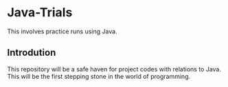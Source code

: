 # Java-Trials
This involves practice runs using Java.

  ## Introdution
  This repository will be a safe haven for project codes with relations to Java. This will be the first stepping stone in the world of programming.
